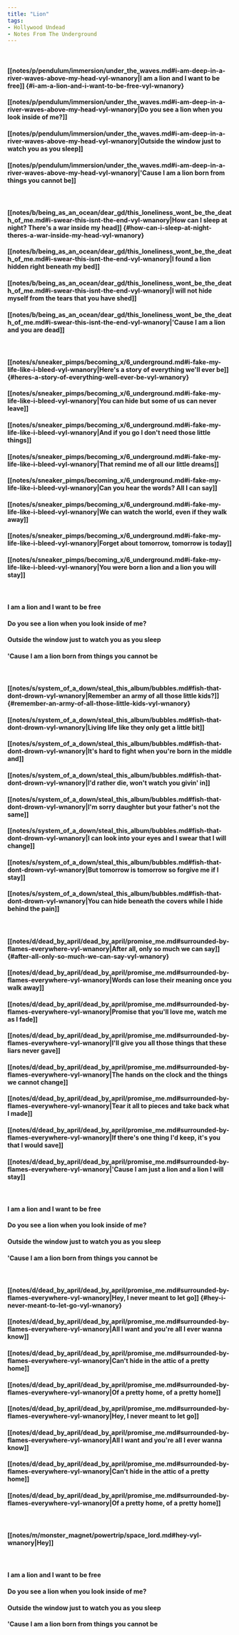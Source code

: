 ```yaml
---
title: "Lion"
tags:
- Hollywood Undead
- Notes From The Underground
---
```

&nbsp;
#### [[notes/p/pendulum/immersion/under_the_waves.md#i-am-deep-in-a-river-waves-above-my-head-vyl-wnanory|I am a lion and I want to be free]] {#i-am-a-lion-and-i-want-to-be-free-vyl-wnanory}
#### [[notes/p/pendulum/immersion/under_the_waves.md#i-am-deep-in-a-river-waves-above-my-head-vyl-wnanory|Do you see a lion when you look inside of me?]]
#### [[notes/p/pendulum/immersion/under_the_waves.md#i-am-deep-in-a-river-waves-above-my-head-vyl-wnanory|Outside the window just to watch you as you sleep]]
#### [[notes/p/pendulum/immersion/under_the_waves.md#i-am-deep-in-a-river-waves-above-my-head-vyl-wnanory|'Cause I am a lion born from things you cannot be]]
&nbsp;
#### [[notes/b/being_as_an_ocean/dear_gd/this_loneliness_wont_be_the_death_of_me.md#i-swear-this-isnt-the-end-vyl-wnanory|How can I sleep at night? There's a war inside my head]] {#how-can-i-sleep-at-night-theres-a-war-inside-my-head-vyl-wnanory}
#### [[notes/b/being_as_an_ocean/dear_gd/this_loneliness_wont_be_the_death_of_me.md#i-swear-this-isnt-the-end-vyl-wnanory|I found a lion hidden right beneath my bed]]
#### [[notes/b/being_as_an_ocean/dear_gd/this_loneliness_wont_be_the_death_of_me.md#i-swear-this-isnt-the-end-vyl-wnanory|I will not hide myself from the tears that you have shed]]
#### [[notes/b/being_as_an_ocean/dear_gd/this_loneliness_wont_be_the_death_of_me.md#i-swear-this-isnt-the-end-vyl-wnanory|'Cause I am a lion and you are dead]]
&nbsp;
#### [[notes/s/sneaker_pimps/becoming_x/6_underground.md#i-fake-my-life-like-i-bleed-vyl-wnanory|Here's a story of everything we'll ever be]] {#heres-a-story-of-everything-well-ever-be-vyl-wnanory}
#### [[notes/s/sneaker_pimps/becoming_x/6_underground.md#i-fake-my-life-like-i-bleed-vyl-wnanory|You can hide but some of us can never leave]]
#### [[notes/s/sneaker_pimps/becoming_x/6_underground.md#i-fake-my-life-like-i-bleed-vyl-wnanory|And if you go I don't need those little things]]
#### [[notes/s/sneaker_pimps/becoming_x/6_underground.md#i-fake-my-life-like-i-bleed-vyl-wnanory|That remind me of all our little dreams]]
#### [[notes/s/sneaker_pimps/becoming_x/6_underground.md#i-fake-my-life-like-i-bleed-vyl-wnanory|Can you hear the words? All I can say]]
#### [[notes/s/sneaker_pimps/becoming_x/6_underground.md#i-fake-my-life-like-i-bleed-vyl-wnanory|We can watch the world, even if they walk away]]
#### [[notes/s/sneaker_pimps/becoming_x/6_underground.md#i-fake-my-life-like-i-bleed-vyl-wnanory|Forget about tomorrow, tomorrow is today]]
#### [[notes/s/sneaker_pimps/becoming_x/6_underground.md#i-fake-my-life-like-i-bleed-vyl-wnanory|You were born a lion and a lion you will stay]]
&nbsp;
#### I am a lion and I want to be free
#### Do you see a lion when you look inside of me?
#### Outside the window just to watch you as you sleep
#### 'Cause I am a lion born from things you cannot be
&nbsp;
#### [[notes/s/system_of_a_down/steal_this_album/bubbles.md#fish-that-dont-drown-vyl-wnanory|Remember an army of all those little kids?]] {#remember-an-army-of-all-those-little-kids-vyl-wnanory}
#### [[notes/s/system_of_a_down/steal_this_album/bubbles.md#fish-that-dont-drown-vyl-wnanory|Living life like they only get a little bit]]
#### [[notes/s/system_of_a_down/steal_this_album/bubbles.md#fish-that-dont-drown-vyl-wnanory|It's hard to fight when you're born in the middle and]]
#### [[notes/s/system_of_a_down/steal_this_album/bubbles.md#fish-that-dont-drown-vyl-wnanory|I'd rather die, won't watch you givin' in]]
#### [[notes/s/system_of_a_down/steal_this_album/bubbles.md#fish-that-dont-drown-vyl-wnanory|I'm sorry daughter but your father's not the same]]
#### [[notes/s/system_of_a_down/steal_this_album/bubbles.md#fish-that-dont-drown-vyl-wnanory|I can look into your eyes and I swear that I will change]]
#### [[notes/s/system_of_a_down/steal_this_album/bubbles.md#fish-that-dont-drown-vyl-wnanory|But tomorrow is tomorrow so forgive me if I stay]]
#### [[notes/s/system_of_a_down/steal_this_album/bubbles.md#fish-that-dont-drown-vyl-wnanory|You can hide beneath the covers while I hide behind the pain]]
&nbsp;
#### [[notes/d/dead_by_april/dead_by_april/promise_me.md#surrounded-by-flames-everywhere-vyl-wnanory|After all, only so much we can say]] {#after-all-only-so-much-we-can-say-vyl-wnanory}
#### [[notes/d/dead_by_april/dead_by_april/promise_me.md#surrounded-by-flames-everywhere-vyl-wnanory|Words can lose their meaning once you walk away]]
#### [[notes/d/dead_by_april/dead_by_april/promise_me.md#surrounded-by-flames-everywhere-vyl-wnanory|Promise that you'll love me, watch me as I fade]]
#### [[notes/d/dead_by_april/dead_by_april/promise_me.md#surrounded-by-flames-everywhere-vyl-wnanory|I'll give you all those things that these liars never gave]]
#### [[notes/d/dead_by_april/dead_by_april/promise_me.md#surrounded-by-flames-everywhere-vyl-wnanory|The hands on the clock and the things we cannot change]]
#### [[notes/d/dead_by_april/dead_by_april/promise_me.md#surrounded-by-flames-everywhere-vyl-wnanory|Tear it all to pieces and take back what I made]]
#### [[notes/d/dead_by_april/dead_by_april/promise_me.md#surrounded-by-flames-everywhere-vyl-wnanory|If there's one thing I'd keep, it's you that I would save]]
#### [[notes/d/dead_by_april/dead_by_april/promise_me.md#surrounded-by-flames-everywhere-vyl-wnanory|'Cause I am just a lion and a lion I will stay]]
&nbsp;
#### I am a lion and I want to be free
#### Do you see a lion when you look inside of me?
#### Outside the window just to watch you as you sleep
#### 'Cause I am a lion born from things you cannot be
&nbsp;
#### [[notes/d/dead_by_april/dead_by_april/promise_me.md#surrounded-by-flames-everywhere-vyl-wnanory|Hey, I never meant to let go]] {#hey-i-never-meant-to-let-go-vyl-wnanory}
#### [[notes/d/dead_by_april/dead_by_april/promise_me.md#surrounded-by-flames-everywhere-vyl-wnanory|All I want and you're all I ever wanna know]]
#### [[notes/d/dead_by_april/dead_by_april/promise_me.md#surrounded-by-flames-everywhere-vyl-wnanory|Can't hide in the attic of a pretty home]]
#### [[notes/d/dead_by_april/dead_by_april/promise_me.md#surrounded-by-flames-everywhere-vyl-wnanory|Of a pretty home, of a pretty home]]
#### [[notes/d/dead_by_april/dead_by_april/promise_me.md#surrounded-by-flames-everywhere-vyl-wnanory|Hey, I never meant to let go]]
#### [[notes/d/dead_by_april/dead_by_april/promise_me.md#surrounded-by-flames-everywhere-vyl-wnanory|All I want and you're all I ever wanna know]]
#### [[notes/d/dead_by_april/dead_by_april/promise_me.md#surrounded-by-flames-everywhere-vyl-wnanory|Can't hide in the attic of a pretty home]]
#### [[notes/d/dead_by_april/dead_by_april/promise_me.md#surrounded-by-flames-everywhere-vyl-wnanory|Of a pretty home, of a pretty home]]
&nbsp;
#### [[notes/m/monster_magnet/powertrip/space_lord.md#hey-vyl-wnanory|Hey]]
&nbsp;
#### I am a lion and I want to be free
#### Do you see a lion when you look inside of me?
#### Outside the window just to watch you as you sleep
#### 'Cause I am a lion born from things you cannot be
